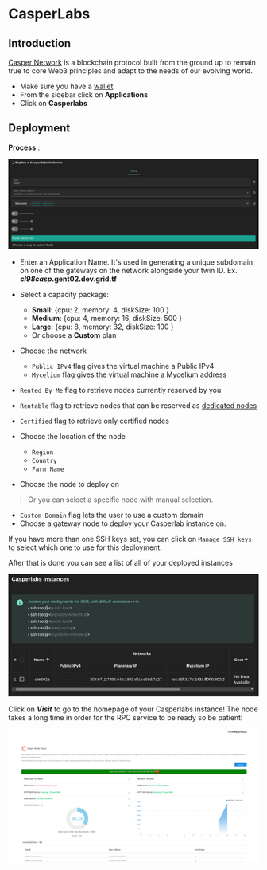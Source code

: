 <h1> CasperLabs </h1>

## Introduction

[Casper Network](https://casperlabs.io/) is a blockchain protocol built from the ground up to remain true to core Web3 principles and adapt to the needs of our evolving world.

- Make sure you have a [wallet](../wallet_connector.md)
- From the sidebar click on **Applications**
- Click on **Casperlabs**

## Deployment

__Process__ :

![ ](./img/solutions_casperlabs.png)

- Enter an Application Name. It's used in generating a unique subdomain on one of the gateways on the network alongside your twin ID. Ex. ***cl98casp*.gent02.dev.grid.tf**

- Select a capacity package:
    - **Small**: {cpu: 2, memory: 4, diskSize: 100 }
    - **Medium**: {cpu: 4, memory: 16, diskSize: 500 }
    - **Large**: {cpu: 8, memory: 32, diskSize: 100 }
    - Or choose a **Custom** plan
- Choose the network
   - `Public IPv4` flag gives the virtual machine a Public IPv4
   - `Mycelium` flag gives the virtual machine a Mycelium address

- `Rented By Me` flag to retrieve nodes currently reserved by you
- `Rentable` flag to retrieve nodes that can be reserved as [dedicated nodes](../deploy/node_finder.md#dedicated-nodes)
- `Certified` flag to retrieve only certified nodes 
- Choose the location of the node
   - `Region`
   - `Country`
   - `Farm Name`
- Choose the node to deploy on 
> Or you can select a specific node with manual selection.
- `Custom Domain` flag lets the user to use a custom domain
- Choose a gateway node to deploy your Casperlab instance on.

If you have more than one SSH keys set, you can click on `Manage SSH keys` to select which one to use for this deployment.

After that is done you can see a list of all of your deployed instances

![](./img/casper4.png)

Click on ***Visit*** to go to the homepage of your Casperlabs instance! The node takes a long time in order for the RPC service to be ready so be patient!

![ ](./img/casper5.png)